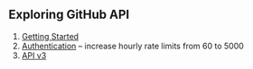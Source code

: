 ## Exploring GitHub API

1. [Getting Started](https://developer.github.com/guides/getting-started/)
1. [Authentication](https://developer.github.com/v3/#authentication) –
  increase hourly rate limits from 60 to 5000
1. [API v3](https://developer.github.com/v3/)
